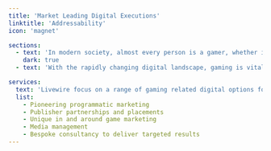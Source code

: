 ```yaml
---
title: 'Market Leading Digital Executions'
linktitle: 'Addressability'
icon: 'magnet'

sections:
  - text: 'In modern society, almost every person is a gamer, whether it its professional athletes playing games in their spare times to grandparents playing mobile games, gaming is a mainstay of modern day culture.'
    dark: true
  - text: 'With the rapidly changing digital landscape, gaming is vital to the marketing mix of brands, with significantly more targeted marketing to consumers compared to traditional media like TV, radio and out of home advertising.'

services:
  text: 'Livewire focus on a range of gaming related digital options for brands:'
  list:
    - Pioneering programmatic marketing
    - Publisher partnerships and placements
    - Unique in and around game marketing
    - Media management
    - Bespoke consultancy to deliver targeted results
---
```

